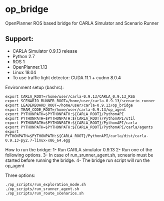# op_bridge
OpenPlanner ROS based bridge for CARLA Simulator and Scenario Runner 

## Support: 
- CARLA Simulator 0.9.13 release 
- Python 2.7 
- ROS 1
- OpenPlanner.1.13 
- Linux 18.04
- To use traffic light detector: CUDA 11.1 + cudnn 8.0.4

Environment setup (bashrc): 
```
export CARLA_ROOT=/home/user/carla-0.9.13/CARLA_0.9.13_RSS
export SCENARIO_RUNNER_ROOT=/home/user/carla-0.9.13/scenario_runner
export LEADERBOARD_ROOT=/home/user/carla-0.9.13/op_bridge
export TEAM_CODE_ROOT=/home/user/carla-0.9.13/op_agent
export PYTHONPATH=$PYTHONPATH:${CARLA_ROOT}/PythonAPI
export PYTHONPATH=$PYTHONPATH:${CARLA_ROOT}/PythonAPI/util
export PYTHONPATH=$PYTHONPATH:${CARLA_ROOT}/PythonAPI/carla
export PYTHONPATH=$PYTHONPATH:${CARLA_ROOT}/PythonAPI/carla/agents
export PYTHONPATH=$PYTHONPATH:${CARLA_ROOT}/PythonAPI/carla/dist/carla-0.9.13-py2.7-linux-x86_64.egg
```

How to run the bridge: 
1- Run CARLA simulator 0.9.13 
2- Run one of the following options. 
3- In case of run_srunner_agent.sh, scneario must be started before running the bridge. 
4- The bridge run script will run the op_agent

Three options: 
```
./op_scripts/run_exploration_mode.sh
./op_scripts/run_srunner_agent.sh
./op_scripts/run_route_scenarios.sh
```
